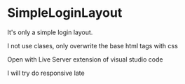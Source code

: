 # SimpleLoginLayout

It's only a simple login layout.

I not use clases, only overwrite the base html tags with css

Open with Live Server extension of visual studio code

I will try do responsive late
